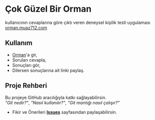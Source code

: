 # Çok Güzel Bir Orman
kullanıcının cevaplarına göre çıktı veren deneysel kişilik testi uygulaması<br>
[orman.muaz712.com](http://orman.muaz712.com)

## Kullanım
- [Orman](http://orman.muaz712.com)'a gir,
- Soruları cevapla,
- Sonuçları gör,
- Dilersen sonuçlarına ait linki paylaş.

## Proje Rehberi
Bu projeye GitHub aracılığıyla katkı sağlayabilirsin.<br>
*"Git nedir?"*, *"Nasıl kullanılır?"*, *"Git mantığı nasıl çalışır?"*

- Fikir ve Önerileri [**Issues**](https://github.com/muaz742/cok-guzel-bir-orman/issues) sayfasından paylaşabilirsin.